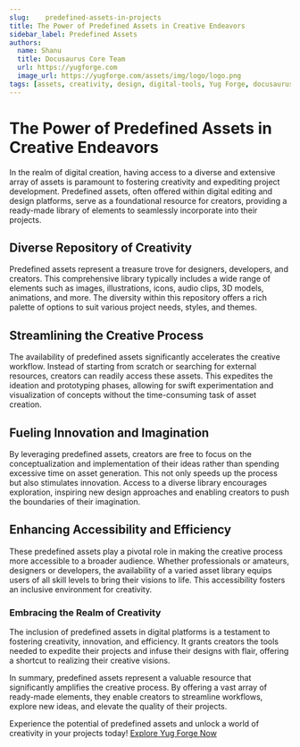 ```yaml
---
slug:    predefined-assets-in-projects
title: The Power of Predefined Assets in Creative Endeavors
sidebar_label: Predefined Assets
authors:
  name: Shanu
  title: Docusaurus Core Team
  url: https://yugforge.com
  image_url: https://yugforge.com/assets/img/logo/logo.png
tags: [assets, creativity, design, digital-tools, Yug Forge, docusaurus]
---
```


# The Power of Predefined Assets in Creative Endeavors

In the realm of digital creation, having access to a diverse and extensive array of assets is paramount to fostering creativity and expediting project development. Predefined assets, often offered within digital editing and design platforms, serve as a foundational resource for creators, providing a ready-made library of elements to seamlessly incorporate into their projects.

## Diverse Repository of Creativity

Predefined assets represent a treasure trove for designers, developers, and creators. This comprehensive library typically includes a wide range of elements such as images, illustrations, icons, audio clips, 3D models, animations, and more. The diversity within this repository offers a rich palette of options to suit various project needs, styles, and themes.

## Streamlining the Creative Process

The availability of predefined assets significantly accelerates the creative workflow. Instead of starting from scratch or searching for external resources, creators can readily access these assets. This expedites the ideation and prototyping phases, allowing for swift experimentation and visualization of concepts without the time-consuming task of asset creation.

## Fueling Innovation and Imagination

By leveraging predefined assets, creators are free to focus on the conceptualization and implementation of their ideas rather than spending excessive time on asset generation. This not only speeds up the process but also stimulates innovation. Access to a diverse library encourages exploration, inspiring new design approaches and enabling creators to push the boundaries of their imagination.

## Enhancing Accessibility and Efficiency

These predefined assets play a pivotal role in making the creative process more accessible to a broader audience. Whether professionals or amateurs, designers or developers, the availability of a varied asset library equips users of all skill levels to bring their visions to life. This accessibility fosters an inclusive environment for creativity.

### Embracing the Realm of Creativity

The inclusion of predefined assets in digital platforms is a testament to fostering creativity, innovation, and efficiency. It grants creators the tools needed to expedite their projects and infuse their designs with flair, offering a shortcut to realizing their creative visions.

In summary, predefined assets represent a valuable resource that significantly amplifies the creative process. By offering a vast array of ready-made elements, they enable creators to streamline workflows, explore new ideas, and elevate the quality of their projects.

Experience the potential of predefined assets and unlock a world of creativity in your projects today! [Explore Yug Forge Now](https://www.yugforge.com)